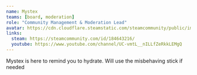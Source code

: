 ```yaml
---
name: Mystex
teams: [board, moderation]
role: "Community Management & Moderation Lead"
avatar: https://cdn.cloudflare.steamstatic.com/steamcommunity/public/images/avatars/0e/0ef932f522cea2c4efc54b198c205a66503e8cdd_full.jpg
links:
  steam: https://steamcommunity.com/id/184643216/
  youtube: https://www.youtube.com/channel/UC-vmtL__nILLfZeRkkLEMgQ
---
```

Mystex is here to remind you to hydrate. Will use the misbehaving stick if needed
